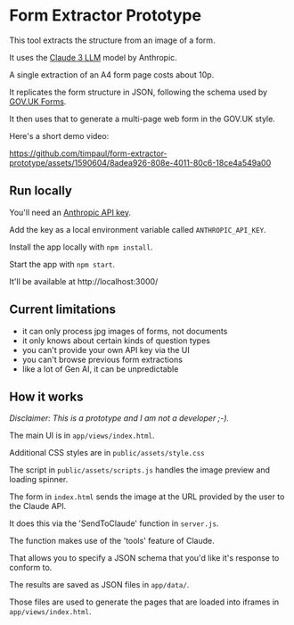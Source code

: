 # Form Extractor Prototype

This tool extracts the structure from an image of a form.

It uses the [Claude 3 LLM](https://claude.ai) model by Anthropic.

A single extraction of an A4 form page costs about 10p.

It replicates the form structure in JSON, following the schema used by [GOV.UK Forms](https://www.forms.service.gov.uk/).

It then uses that to generate a multi-page web form in the GOV.UK style.

Here's a short demo video:

https://github.com/timpaul/form-extractor-prototype/assets/1590604/8adea926-808e-4011-80c6-18ce4a549a00


## Run locally

You'll need an [Anthropic API key](https://www.anthropic.com/api).

Add the key as a local environment variable called `ANTHROPIC_API_KEY`.

Install the app locally with `npm install`.

Start the app with `npm start`.

It'll be available at http://localhost:3000/

## Current limitations

- it can only process jpg images of forms, not documents
- it only knows about certain kinds of question types
- you can't provide your own API key via the UI
- you can't browse previous form extractions
- like a lot of Gen AI, it can be unpredictable

## How it works

*Disclaimer: This is a prototype and I am not a developer ;-).*

The main UI is in `app/views/index.html`.

Additional CSS styles are in `public/assets/style.css`

The script in `public/assets/scripts.js` handles the image preview and loading spinner.

The form in `index.html` sends the image at the URL provided by the user to the Claude API. 

It does this via the 'SendToClaude' function in `server.js`.

The function makes use of the 'tools' feature of Claude.

That allows you to specify a JSON schema that you'd like it's response to conform to.

The results are saved as JSON files in `app/data/`.

Those files are used to generate the pages that are loaded into iframes in `app/views/index.html`.

